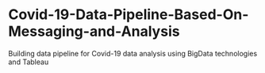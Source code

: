 # Covid-19-Data-Pipeline-Based-On-Messaging-and-Analysis
Building data pipeline for Covid-19 data analysis using BigData technologies and Tableau
